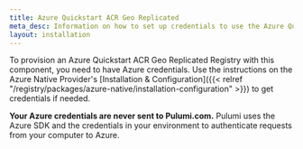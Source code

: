 ```yaml
---
title: Azure Quickstart ACR Geo Replicated
meta_desc: Information on how to set up credentials to use the Azure Quickstart ACR Geo Replicated Registry component.
layout: installation
---
```


To provision an Azure Quickstart ACR Geo Replicated Registry with this component, you need to have Azure credentials. Use the instructions on the Azure Native Provider's [Installation & Configuration]({{< relref "/registry/packages/azure-native/installation-configuration" >}}) to get credentials if needed.

**Your Azure credentials are never sent to Pulumi.com.** Pulumi uses the Azure SDK and the credentials in your environment to authenticate requests from your computer to Azure.
